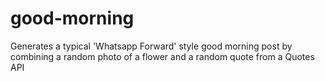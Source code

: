 # good-morning
Generates a typical 'Whatsapp Forward' style good morning post by combining a random photo of a flower and a random quote from a Quotes API
